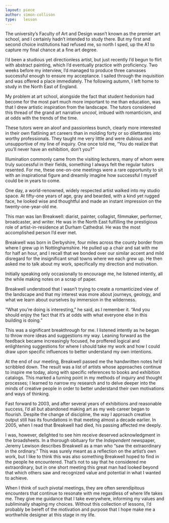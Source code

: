 ```yaml
---
layout: piece
author: simon-collison
type:   lesson
---
```


The university’s Faculty of Art and Design wasn’t known as the premier art school, and I certainly hadn’t intended to study there. But my first and second choice institutions had refused me, so north I sped, up the A1 to capture my final chance at a fine art degree.

I’d been a studious yet directionless artist, but just recently I’d begun to flirt with abstract painting, which I’d eventually practice with proficiency. Two weeks before my interview, I’d managed to produce three canvases successful enough to ensure my acceptance. I sailed through the inquisition and was offered a place immediately. The following autumn, I left home to study in the North East of England.

My problem at art school, alongside the fact that student hedonism had become for the most part much more important to me than education, was that I drew artistic inspiration from the landscape. The tutors considered this thread of the grand art narrative *uncool*, imbued with romanticism, and at odds with the trends of the time.

These tutors were an aloof and passionless bunch, clearly more interested in their own flatlining art careers than in molding forty or so dilettantes into worthy professionals. They taught me very little and were dubious and unsupportive of my line of inquiry. One once told me, “You do realize that you’ll never have an exhibition, don’t you?”

Illumination commonly came from the visiting lecturers, many of whom were truly successful in their fields, something I always felt the regular tutors resented. For me, these one-on-one meetings were a rare opportunity to sit with an inspirational figure and dreamily imagine how successful I myself could be in years to come.

One day, a world-renowned, widely respected artist walked into my studio space. At fifty-one years of age, gray and bearded, with a kind yet rugged face, he looked wise and thoughtful and made an instant impression on the twenty-one-year-old me.

This man was Ian Breakwell: diarist, painter, collagist, filmmaker, performer, broadcaster, and writer. He was in the North East fulfilling the prestigious role of artist-in-residence at Durham Cathedral. He was the most accomplished person I’d ever met.

Breakwell was born in Derbyshire, four miles across the county border from where I grew up in Nottinghamshire. He pulled up a chair and sat with me for half an hour, and I recall that we bonded over our similar accent and mild disregard for the insignificant small towns where we each grew up. He then asked me to talk about my work, specifically my direction and motivation.

Initially speaking only occasionally to encourage me, he listened intently, all the while making notes on a scrap of paper.

Breakwell understood that I wasn’t trying to create a romanticized view of the landscape and that my interest was more about journeys, geology, and what we learn about ourselves by immersion in the wilderness.

“What you’re doing is interesting,” he said, as I remember it. “And you should enjoy the fact that it’s at odds with what everyone else in this building is doing.” 

This was a significant breakthrough for me. I listened intently as he began to throw more ideas and suggestions my way. Leaning forward as the feedback became increasingly focused, he proffered logical and enlightening suggestions for where I should take my work and how I could draw upon specific influences to better understand my own intentions.

At the end of our meeting, Breakwell passed me the handwritten notes he’d scribbled down. The result was a list of artists whose approaches continue to inspire me today, along with specific references to books and exhibition catalogs. This marked a turning point in my methods of inquiry and thought processes; I learned to narrow my research and to delve deeper into the minds of creative people in order to better understand their own motivations and ways of thinking.

Fast forward to 2003, and after several years of exhibitions and reasonable success, I’d all but abandoned making art as my web career began to flourish. Despite the change of discipline, the way I approach creative output still has its foundations in that meeting almost a decade earlier. In 2005, when I read that Breakwell had died, his passing affected me deeply.

I was, however, delighted to see him receive deserved acknowledgment in the broadsheets. In a thorough obituary for the *Independent* newspaper, Jeremy Lewison describes Breakwell as a man who “saw the extraordinary in the ordinary.” This was surely meant as a reflection on the artist’s own work, but I like to think this was also something Breakwell hoped to find in the people he encountered. That’s not to say that he considered me extraordinary, but in one short meeting this great man had looked beyond that which others saw and recognized value and potential in what I wanted to achieve.

When I think of such pivotal meetings, they are often serendipitous encounters that continue to resonate with me regardless of where life takes me. They give me guidance that I take everywhere, informing my values and subliminally shaping my choices. Without this collection of lessons, I’d probably be bereft of the motivation and purpose that I hope make me a worthwhile designer at this stage in my life.
